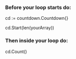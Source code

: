 ### Before your loop starts do:

  cd := countdown.Countdown{}
  
  cd.Start(len(yourArray))

### Then inside your loop do:

  cd.Count()
